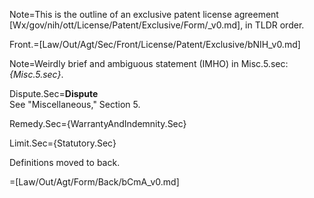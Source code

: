 Note=This is the outline of an exclusive patent license agreement [Wx/gov/nih/ott/License/Patent/Exclusive/Form/_v0.md], in TLDR order. 

Front.=[Law/Out/Agt/Sec/Front/License/Patent/Exclusive/bNIH_v0.md]

Note=Weirdly brief and ambiguous statement (IMHO) in Misc.5.sec: <i>{Misc.5.sec}</i>.

Dispute.Sec=<b>Dispute</b><br>See "Miscellaneous," Section 5.

Remedy.Sec={WarrantyAndIndemnity.Sec}

Limit.Sec={Statutory.Sec}

Definitions moved to back. 

=[Law/Out/Agt/Form/Back/bCmA_v0.md]